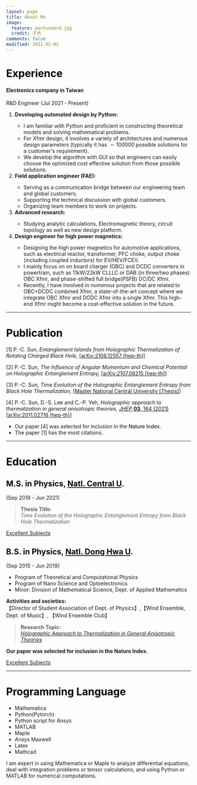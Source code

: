 ```yaml
---
layout: page
title: About Me
image:
  feature: pochunword.jpg
  credit: 子杰
comments: false
modified: 2021-02-02
---
```

# <font color=black>Experience</font>

#### Electronics company in Taiwan

R&D Engineer (Jul 2021 - Present)<br> 

<ol>
<li><b> Developing automated design by Python:</b></li> 

- I am familiar with Python and proficient in constructing theoretical models and solving mathematical problems.
- For Xfmr design, it involves a variety of architectures and numerous design parameters (typically it has $\sim 100000$ possible solutions for a customer's requirement).
- We develop the algorithm with GUI so that engineers can easily choose the optimized cost effective solution from those possible solutions.

<li><b> Field application engineer (FAE):</b></li> 

- Serving as a communication bridge between our engineering team and global customers.
- Supporting the technical discussion with global customers.
- Organizing team members to work on projects.  

<li><b> Advanced research:</b></li> 

- Studying analytic calculations, Electromagnetic theory, circuit topology as well as new design platform.


<li><b> Design engineer for high power magnetics:</b></li> 
  
- Designing the high power magnetics for automotive applications, such as electrical reactor, transformer, PFC choke, output choke (including coupled inductors) for EV/HEV/FCEV. 
- I mainly focus on on board charger (OBC) and DCDC converters in powertrain, such as 11kW/22kW CLLLC or DAB (in three/two phases) OBC Xfmr, and phase-shifted full bridge(PSFB) DC/DC Xfmr.
- Recently, I have involved in numerous projects that are related to OBC+DCDC combined Xfmr, a state-of-the-art concept where we integrate OBC Xfmr and DCDC Xfmr into a single Xfmr. This high-end Xfmr might become a cost-effective solution in the future.

</ol>

---

# <font color=black>Publication</font>
[1] P.-C. Sun, *Entanglement Islands from Holographic Thermalization of Rotating Charged Black Hole,* [[arXiv:2108.12557 [hep-th]](https://inspirehep.net/authors/1829882)]

[2] P.-C. Sun, *The Influence of Angular Momentum and Chemical Potential on Holographic Entanglement Entropy,* [[arXiv:2107.08215 [hep-th]](https://inspirehep.net/literature/1887047)]

[3] P.-C. Sun, *Time Evolution of the Holographic Entanglement Entropy from Black Hole Thermalization,* [[Master National Central University [Thesis]](https://inspirehep.net/literature/1886830)]

[4] P.-C. Sun, D.-S. Lee and C.-P. Yeh, *Holographic approach to thermalization in general anisotropic theories,* [*JHEP* **03**, 164 (2021)](https://doi.org/10.1007/JHEP03(2021)164) [[arXiv:2011.02716 [hep-th]](https://inspirehep.net/literature/1828509)]

- Our paper [4] was selected for inclusion in the <font color=black>Nature Index</font>.
- The paper [1] has the most citations. 

---


# <font color=black>Education</font>
## <font color=black>M.S. in Physics</font>, [<font color=black>Natl. Central U</font>](https://www.phy.ncu.edu.tw/en/%E9%A6%96%E9%A0%81-english/).
(Sep 2019 - Jun 2021)<br> 
> **Thesis Title:** <br />
*Time Evolution of the Holographic Entanglement Entropy from Black Hole Thermalization*

<a href="{{ site.url }}/Grade-master/" class="btn btn-info">Excellent Subjects</a> 


## <font color=black>B.S. in Physics</font>, [<font color=black>Natl. Dong Hwa U</font>](https://phys.ndhu.edu.tw/).
(Sep 2015 - Jun 2019)<br> 
- Program of Theoretical and Computational Physics
- Program of Nano Science and Optoelectronics
- Minor: Division of Mathematical Science, Dept. of Applied Mathematics

**Activities and societies:**<br> 
【Director of Student Association of Dept. of Physics】,【Wind Ensemble, Dept. of Music】, 【Wind Ensemble Club】

> **Research Topic:** <br />
*[Holographic Approach to Thermalization in General Anisotropic Theories](https://www.natureindex.com/article/10.1007/jhep03(2021)164)*

**Our paper was selected for inclusion in the Nature Index.**

<a href="{{ site.url }}/Grade/" class="btn btn-info">Excellent Subjects</a> 


---

# <font color=black>Programming Language</font>
- Mathematica
- Python(Pytorch)
- Python script for Ansys
- MATLAB
- Maple
- Ansys Maxwell 
- Latex
- Mathcad

I am expert in using Mathematica or Maple to analyze differential equations, deal with integration problems or tensor calculations, and using Python or MATLAB for numerical computations.

